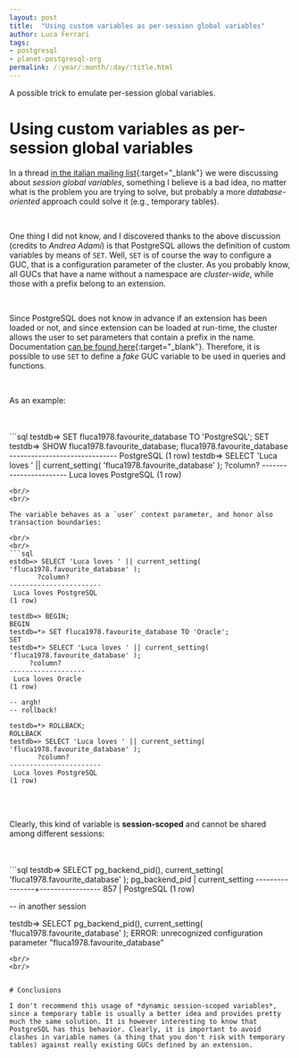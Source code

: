 ```yaml
---
layout: post
title:  "Using custom variables as per-session global variables"
author: Luca Ferrari
tags:
- postgresql
- planet-postgresql-org
permalink: /:year/:month/:day/:title.html
---
```

A possible trick to emulate per-session global variables.

# Using custom variables as per-session global variables

In a thread [in the italian mailing list](https://www.freelists.org/post/postgresql-it/Alternativa-a-variabil-globali-di-sessione,8){:target="_blank"} we were discussing about *session global variables*, something I believe is a bad idea, no matter what is the problem you are trying to solve, but probably a more *database-oriented* approach could solve it (e.g., temporary tables).

<br/>

One thing I did not know, and I discovered thanks to the above discussion (credits to *Andrea Adami*) is that PostgreSQL allows the definition of custom variables by means of `SET`. Well, `SET` is of course the way to configure a GUC, that is a configuration parameter of the cluster.
As you probably know, all GUCs that have a name without a namespace are *cluster-wide*, while those with a prefix belong to an extension.

<br/>

Since PostgreSQL does not know in advance if an extension has been loaded or not, and since extension can be loaded at run-time, the cluster allows the user to set parameters that contain a prefix in the name. Documentation [can be found here](https://www.postgresql.org/docs/15/runtime-config-custom.html){:target="_blank"}. Therefore, it is possible to use `SET` to define a *fake* GUC variable to be used in queries and functions.

<br/>

As an example:

<br/>
<br/>
```sql
testdb=> SET fluca1978.favourite_database TO 'PostgreSQL';
SET
testdb=> SHOW fluca1978.favourite_database;
 fluca1978.favourite_database
------------------------------
 PostgreSQL
(1 row)
testdb=> SELECT 'Luca loves ' || current_setting( 'fluca1978.favourite_database' );
       ?column?
-----------------------
 Luca loves PostgreSQL
(1 row)

```
<br/>
<br/>

The variable behaves as a `user` context parameter, and honor also transaction boundaries:

<br/>
<br/>
```sql
estdb=> SELECT 'Luca loves ' || current_setting( 'fluca1978.favourite_database' );
       ?column?
-----------------------
 Luca loves PostgreSQL
(1 row)

testdb=> BEGIN;
BEGIN
testdb=*> SET fluca1978.favourite_database TO 'Oracle';
SET
testdb=*> SELECT 'Luca loves ' || current_setting( 'fluca1978.favourite_database' );
     ?column?
-------------------
 Luca loves Oracle
(1 row)

-- argh!
-- rollback!

testdb=*> ROLLBACK;
ROLLBACK
testdb=> SELECT 'Luca loves ' || current_setting( 'fluca1978.favourite_database' );
       ?column?
-----------------------
 Luca loves PostgreSQL
(1 row)

```
<br/>
<br/>


Clearly, this kind of variable is **session-scoped** and cannot be shared among different sessions:

<br/>
<br/>
```sql
testdb=> SELECT pg_backend_pid(), current_setting( 'fluca1978.favourite_database' );
 pg_backend_pid | current_setting
----------------+-----------------
            857 | PostgreSQL
(1 row)


-- in another session

testdb=> SELECT pg_backend_pid(), current_setting( 'fluca1978.favourite_database' );
ERROR:  unrecognized configuration parameter "fluca1978.favourite_database"


```
<br/>
<br/>


# Conclusions

I don't recommend this usage of *dynamic session-scoped variables*, since a temporary table is usually a better idea and provides pretty much the same solution. It is however interesting to know that PostgreSQL has this behavior. Clearly, it is important to avoid clashes in variable names (a thing that you don't risk with temporary tables) against really existing GUCs defined by an extension.
